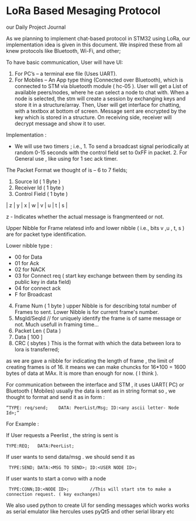 # LoRa Based Mesaging Protocol
our Daily Project Journal

As we planning to implement chat-based protocol in STM32 using LoRa, our implementation idea is given in this document.
We inspired these from all knew protocols like Bluetooth, Wi-Fi, and other;

To have basic communication, User will have UI:
1.	For PC’s – a terminal exe file (Uses UART).
2.	For Mobiles – An App type thing (Connected over Bluetooth), which is connected to STM via bluetooth module ( hc-05 ).
User will get a List of available peers/nodes, where he can select a node to chat with. When a node is selected, the stm will create a session by exchanging keys and store it in a structure/array.  Then, User will get interface for chatting, with a textbox at bottom of screen. Message sent are encrypted by the key which is stored in a structure.
On receiving side, receiver will decrypt message and show it to user.

Implementation :
-	We will use two timers ; 
i.e., 1. To send a broadcast signal periodically at random 0-15 seconds with the control field set to 0xFF in packet. 
      2.  For General use , like using for 1 sec ack timer.

The Packet Format we thought of is – 6 to 7 fields;
1.	Source Id 		( 1 Byte )
2.	Receiver Id		( 1 byte )
3.	Control Field ( 1 byte )

|  z  |  y  |  x  |  w  |  v  |  u  |  t  |  s  |

z - Indicates whether the actual message is frangmenteed or not.

Upper Nibble for Frame relatesd info and lower nibble ( i.e., bits v ,u , t, s ) are for packet type identification.

Lower nibble type :
-	00  for Data
-	01 for Ack
-	02 for NACK
-	03 for Connect req ( start key exchange between them by sending its public key in data field)
-	04 for connect ack
-	F  for Broadcast
4.	Frame Num    ( 1 byte )
 	upper Nibble is for describing total number of Frames to sent.
 	Lower Nibble is for current frame's number.
5.  MsgId/SeqId // for uniquely identify the frame is of same message or not. Much usefull in framing time...
6.	Packet Len ( Data )
7.	Data [ 100 ]
8.	CRC  ( sbytes  )
This is the format with which the data between lora to lora is transferred; 


as we are gave a nibble for indicating the length of frame , the limit of creating frames is  of 16. it means we can make chuncks for 16*100 = 1600 bytes of data at MAx. It is more than enough for now. ( I think ).


For communication between the interface and STM , it uses UART( PC) or Bluetooth ( Mobiles) usually the data is sent as in string format so , we thought to format and send it as in form :

    “TYPE: req/send;	DATA: PeerList/Msg;	ID:<any ascii letter- Node Id>;”

For Example :

If  User requests a Peerlist , the string is sent is

    TYPE:REQ;	DATA:PeerList;

If user wants to send data/msg . we should send it as 
	
     TYPE:SEND; DATA:<MSG TO SEND>; ID:<USER NODE ID>;
 
If user wants to start a convo with a node
	
     TYPE:CONN;ID:<NODE ID>;		//This will start stm to make a connection request. ( key exchanges)

 	

We also used python to create UI for sending messages which works works as serial emulator like hercules 
uses pyQt5 and other serial library etc

